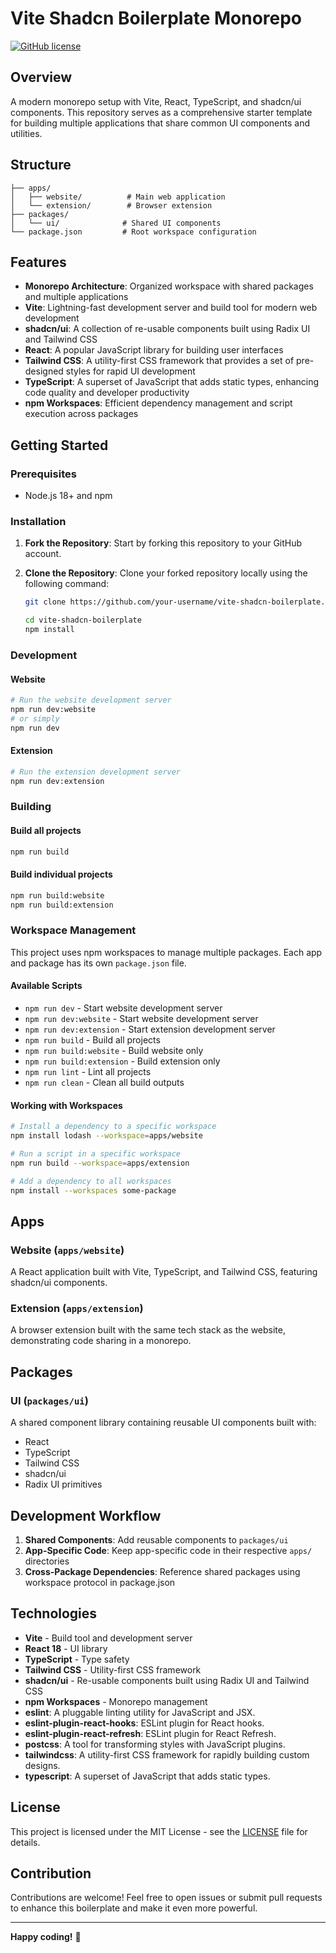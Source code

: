 # Vite Shadcn Boilerplate Monorepo

[![GitHub license](https://img.shields.io/badge/license-MIT-blue.svg)](https://github.com/your-username/vite-shadcn-boilerplate/blob/main/LICENSE)

## Overview

A modern monorepo setup with Vite, React, TypeScript, and shadcn/ui components. This repository serves as a comprehensive starter template for building multiple applications that share common UI components and utilities.

## Structure

```
├── apps/
│   ├── website/          # Main web application
│   └── extension/        # Browser extension
├── packages/
│   └── ui/              # Shared UI components
└── package.json         # Root workspace configuration
```

## Features

- **Monorepo Architecture**: Organized workspace with shared packages and multiple applications
- **Vite**: Lightning-fast development server and build tool for modern web development
- **shadcn/ui**: A collection of re-usable components built using Radix UI and Tailwind CSS
- **React**: A popular JavaScript library for building user interfaces
- **Tailwind CSS**: A utility-first CSS framework that provides a set of pre-designed styles for rapid UI development
- **TypeScript**: A superset of JavaScript that adds static types, enhancing code quality and developer productivity
- **npm Workspaces**: Efficient dependency management and script execution across packages

## Getting Started

### Prerequisites

- Node.js 18+ and npm

### Installation

1. **Fork the Repository**: Start by forking this repository to your GitHub account.

2. **Clone the Repository**: Clone your forked repository locally using the following command:

    ```bash
    git clone https://github.com/your-username/vite-shadcn-boilerplate.git
    ```

    ```bash
    cd vite-shadcn-boilerplate
    npm install
    ```

### Development

#### Website

```bash
# Run the website development server
npm run dev:website
# or simply
npm run dev
```

#### Extension

```bash
# Run the extension development server
npm run dev:extension
```

### Building

#### Build all projects

```bash
npm run build
```

#### Build individual projects

```bash
npm run build:website
npm run build:extension
```

### Workspace Management

This project uses npm workspaces to manage multiple packages. Each app and package has its own `package.json` file.

#### Available Scripts

- `npm run dev` - Start website development server
- `npm run dev:website` - Start website development server
- `npm run dev:extension` - Start extension development server
- `npm run build` - Build all projects
- `npm run build:website` - Build website only
- `npm run build:extension` - Build extension only
- `npm run lint` - Lint all projects
- `npm run clean` - Clean all build outputs

#### Working with Workspaces

```bash
# Install a dependency to a specific workspace
npm install lodash --workspace=apps/website

# Run a script in a specific workspace
npm run build --workspace=apps/extension

# Add a dependency to all workspaces
npm install --workspaces some-package
```

## Apps

### Website (`apps/website`)

A React application built with Vite, TypeScript, and Tailwind CSS, featuring shadcn/ui components.

### Extension (`apps/extension`)

A browser extension built with the same tech stack as the website, demonstrating code sharing in a monorepo.

## Packages

### UI (`packages/ui`)

A shared component library containing reusable UI components built with:

- React
- TypeScript
- Tailwind CSS
- shadcn/ui
- Radix UI primitives

## Development Workflow

1. **Shared Components**: Add reusable components to `packages/ui`
2. **App-Specific Code**: Keep app-specific code in their respective `apps/` directories
3. **Cross-Package Dependencies**: Reference shared packages using workspace protocol in package.json

## Technologies

- **Vite** - Build tool and development server
- **React 18** - UI library
- **TypeScript** - Type safety
- **Tailwind CSS** - Utility-first CSS framework
- **shadcn/ui** - Re-usable components built using Radix UI and Tailwind CSS
- **npm Workspaces** - Monorepo management
- **eslint**: A pluggable linting utility for JavaScript and JSX.
- **eslint-plugin-react-hooks**: ESLint plugin for React hooks.
- **eslint-plugin-react-refresh**: ESLint plugin for React Refresh.
- **postcss**: A tool for transforming styles with JavaScript plugins.
- **tailwindcss**: A utility-first CSS framework for rapidly building custom designs.
- **typescript**: A superset of JavaScript that adds static types.

## License

This project is licensed under the MIT License - see the [LICENSE](LICENSE) file for details.

## Contribution

Contributions are welcome! Feel free to open issues or submit pull requests to enhance this boilerplate and make it even more powerful.

---

**Happy coding!** 🚀
